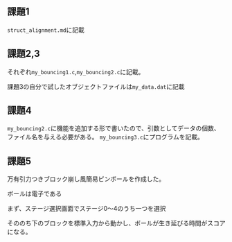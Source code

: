 ## 課題1
`struct_alignment.md`に記載

## 課題2,3
それぞれ`my_bouncing1.c`,`my_bouncing2.c`に記載。

課題3の自分で試したオブジェクトファイルは`my_data.dat`に記載

## 課題4
`my_bouncing2.c`に機能を追加する形で書いたので、引数としてデータの個数、ファイル名を与える必要がある。
`my_bouncing3.c`にプログラムを記載。

## 課題5
万有引力つきブロック崩し風簡易ピンボールを作成した。

ボールは電子である　

まず、ステージ選択画面でステージ0～4のうち一つを選択

そののち下のブロックを標準入力から動かし、ボールが生き延びる時間がスコアになる。



